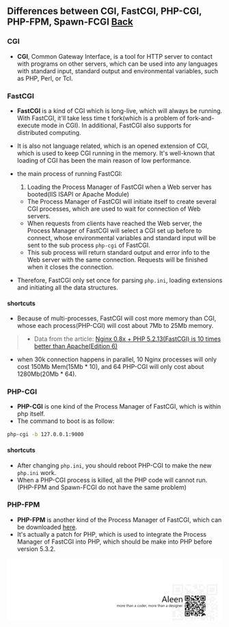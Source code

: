 ## Differences between CGI, FastCGI, PHP-CGI, PHP-FPM, Spawn-FCGI [Back](./qa.md)

### CGI

- **CGI**, Common Gateway Interface, is a tool for HTTP server to contact with programs on other servers, which can be used into any languages with standard input, standard output and environmental variables, such as PHP, Perl, or Tcl.

### FastCGI

- **FastCGI** is a kind of CGI which is long-live, which will always be running. With FastCGI, it'll take less time t fork(which is a problem of fork-and-execute mode in CGI). In additional, FastCGI also supports for distributed computing.
- It is also not language related, which is an opened extension of CGI, which is used to keep CGI running in the memory. It's well-known that loading of CGI has been the main reason of low performance.

- the main process of running FastCGI:
    1. Loading the Process Manager of FastCGI when a Web server has booted(IIS ISAPI or Apache Module)
    - The Process Manager of FastCGI will initiate itself to create several CGI processes, which are used to wait for connection of Web servers.
    - When requests from clients have reached the Web server, the Process Manager of FastCGI will select a CGI set up before to connect, whose environmental variables and standard input will be sent to the sub process `php-cgi` of FastCGI.
    - This sub process will return standard output and error info to the Web server with the same connection. Requests will be finished when it closes the connection.
- Therefore, FastCGI only set once for parsing `php.ini`, loading extensions and initiating all the data structures.

#### shortcuts

- Because of multi-processes, FastCGI will cost more memory than CGI, whose each process(PHP-CGI) will cost about 7Mb to 25Mb memory.

> - Data from the article: [Nginx 0.8x + PHP 5.2.13(FastCGI) is 10 times better than Apache(Edition 6)](http://blog.s135.com/nginx_php_v6/)
- when 30k connection happens in parallel, 10 Nginx processes will only cost 150Mb Mem(15Mb * 10), and 64 PHP-CGI will only cost about 1280Mb(20Mb * 64).

### PHP-CGI

- **PHP-CGI** is one kind of the Process Manager of FastCGI, which is within php itself.
- The command to boot is as follow:

```bash
php-cgi -b 127.0.0.1:9000
```

#### shortcuts

- After changing `php.ini`, you should reboot PHP-CGI to make the new `php.ini` work.
- When a PHP-CGI process is killed, all the PHP code will cannot run.(PHP-FPM and Spawn-FCGI do not have the same problem)

### PHP-FPM

- **PHP-FPM** is another kind of the Process Manager of FastCGI, which can be downloaded [here](http://php-fpm.org/download).
- It's actually a patch for PHP, which is used to integrate the Process Manager of FastCGI into PHP, which should be make into PHP before version 5.3.2.

<a href="http://aleen42.github.io/" target="_blank" ><img src="./../pic/tail.gif"></a>
